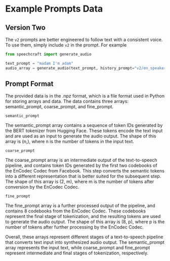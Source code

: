 # Example Prompts Data

## Version Two
The `v2` prompts are better engineered to follow text with a consistent voice.
To use them, simply include `v2` in the prompt. For example

```python
from speechcraft import generate_audio

text_prompt = "madam I'm adam"
audio_array = generate_audio(text_prompt, history_prompt="v2/en_speaker_1")
```

## Prompt Format
The provided data is in the .npz format, which is a file format used in Python for storing arrays and data. The data contains three arrays: semantic_prompt, coarse_prompt, and fine_prompt.

```semantic_prompt```

The semantic_prompt array contains a sequence of token IDs generated by the BERT tokenizer from Hugging Face. These tokens encode the text input and are used as an input to generate the audio output. The shape of this array is (n,), where n is the number of tokens in the input text.

```coarse_prompt```

The coarse_prompt array is an intermediate output of the text-to-speech pipeline, and contains token IDs generated by the first two codebooks of the EnCodec Codec from Facebook. This step converts the semantic tokens into a different representation that is better suited for the subsequent step. The shape of this array is (2, m), where m is the number of tokens after conversion by the EnCodec Codec.

```fine_prompt```

The fine_prompt array is a further processed output of the pipeline, and contains 8 codebooks from the EnCodec Codec. These codebooks represent the final stage of tokenization, and the resulting tokens are used to generate the audio output. The shape of this array is (8, p), where p is the number of tokens after further processing by the EnCodec Codec.

Overall, these arrays represent different stages of a text-to-speech pipeline that converts text input into synthesized audio output. The semantic_prompt array represents the input text, while coarse_prompt and fine_prompt represent intermediate and final stages of tokenization, respectively.



